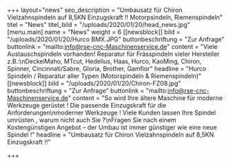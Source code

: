 +++
layout="news"
seo_description = "Umbausatz für Chiron Vielzahnspindeln auf 8,5KN Einzugskraft !! Motorpsindeln, Riemenspindeln"
titel = "News"
titel_bild = "/uploads/2020/01/20/head_news.jpg"
[menu.main]
name = "News"
weight = 6
[[newsblock]]
bild = "/uploads/2020/01/20/Hurco BMX.JPG"
buttonbeschriftung = "Zur Anfrage"
buttonlink = "mailto:info@rse-cnc-Maschinenservice.de"
content = "Viele Austauschspindeln vorhanden! Reparatur für Frässpindeln vieler Hersteller z.B.:\nDeckelMaho, MTcut, Hedelius, Haas, Hurco, KaoMing, Chiron, Spinner, Cincinnati/Sabre, Gloria, Brother, Gamfior"
headline = "Hurco Spindeln / Reparatur aller Typen (Motorspindeln & Riemenspindeln)"
[[newsblock]]
bild = "/uploads/2020/01/20/Chiron-FZ08.jpg"
buttonbeschriftung = "Zur Anfrage"
buttonlink = "mailto:info@rse-cnc-Maschinenservice.de"
content = "So wird Ihre ältere Maschine für moderne Werkzeuge gerüstet ! Die passende Einzugskraft für die Anforderungen\nmoderner Werkzeuge ! Viele Kunden lassen Ihre Spindel umrüsten , warum nicht auch Sie ?\nFragen Sie nach einem Kostengünstigen Angebot – der Umbau ist immer günstiger wie eine neue Spindel !"
headline = "Umbausatz für Chiron Vielzahnspindeln auf 8,5KN Einzugskraft !!"

+++
